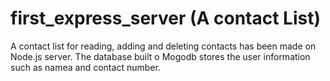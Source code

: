 # first_express_server (A contact List)
A contact list for reading, adding and deleting contacts has been made on Node.js server. The database built o  Mogodb stores the user information such as namea and contact number.
